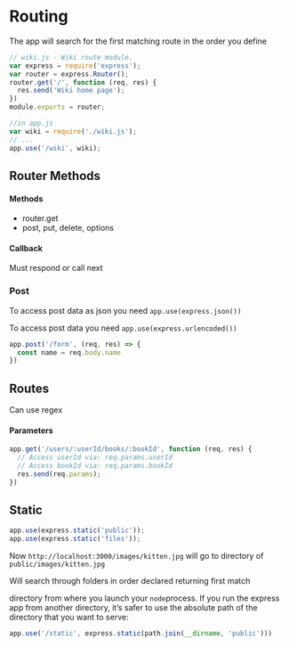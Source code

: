 # Routing

The app will search for the first matching route in the order you define

```js
// wiki.js - Wiki route module.
var express = require('express');
var router = express.Router();
router.get('/', function (req, res) {
  res.send('Wiki home page');
})
module.exports = router;

//in app.js
var wiki = require('./wiki.js');
// ...
app.use('/wiki', wiki);
```

## Router Methods
#### Methods
- router.get
- post, put, delete, options

#### Callback
Must respond or call next

### Post

To access post data as json you need `app.use(express.json())`

To access post data you need `app.use(express.urlencoded())`

```javascript
app.post('/form', (req, res) => {
  const name = req.body.name
})
```

## Routes
Can use regex

#### Parameters
```js
app.get('/users/:userId/books/:bookId', function (req, res) {
  // Access userId via: req.params.userId
  // Access bookId via: req.params.bookId
  res.send(req.params);
})
```

## Static

```javascript
app.use(express.static('public')); 
app.use(express.static('files'));
```

Now `http://localhost:3000/images/kitten.jpg` will go to directory of `public/images/kitten.jpg`

Will search through folders in order declared returning first match

directory from where you launch your `node`process. If you run the express app from another directory, it’s safer to use the absolute path of the directory that you want to serve:

```javascript
app.use('/static', express.static(path.join(__dirname, 'public')))
```

